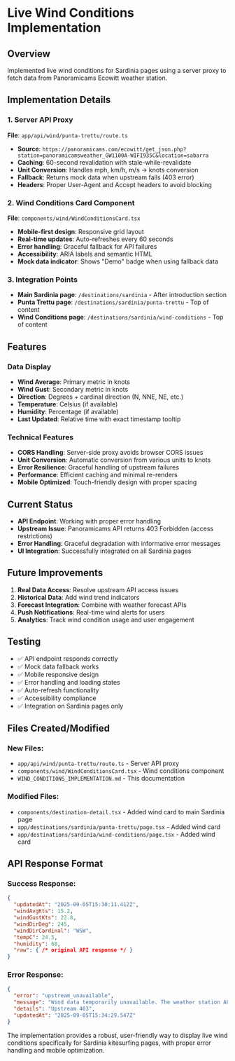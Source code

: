 # Live Wind Conditions Implementation

## Overview
Implemented live wind conditions for Sardinia pages using a server proxy to fetch data from Panoramicams Ecowitt weather station.

## Implementation Details

### 1. Server API Proxy
**File**: `app/api/wind/punta-trettu/route.ts`
- **Source**: `https://panoramicams.com/ecowitt/get_json.php?station=panoramicamsweather_GW1100A-WIFI935C&location=sabarra`
- **Caching**: 60-second revalidation with stale-while-revalidate
- **Unit Conversion**: Handles mph, km/h, m/s → knots conversion
- **Fallback**: Returns mock data when upstream fails (403 error)
- **Headers**: Proper User-Agent and Accept headers to avoid blocking

### 2. Wind Conditions Card Component
**File**: `components/wind/WindConditionsCard.tsx`
- **Mobile-first design**: Responsive grid layout
- **Real-time updates**: Auto-refreshes every 60 seconds
- **Error handling**: Graceful fallback for API failures
- **Accessibility**: ARIA labels and semantic HTML
- **Mock data indicator**: Shows "Demo" badge when using fallback data

### 3. Integration Points
- **Main Sardinia page**: `/destinations/sardinia` - After introduction section
- **Punta Trettu page**: `/destinations/sardinia/punta-trettu` - Top of content
- **Wind Conditions page**: `/destinations/sardinia/wind-conditions` - Top of content

## Features

### Data Display
- **Wind Average**: Primary metric in knots
- **Wind Gust**: Secondary metric in knots  
- **Direction**: Degrees + cardinal direction (N, NNE, NE, etc.)
- **Temperature**: Celsius (if available)
- **Humidity**: Percentage (if available)
- **Last Updated**: Relative time with exact timestamp tooltip

### Technical Features
- **CORS Handling**: Server-side proxy avoids browser CORS issues
- **Unit Conversion**: Automatic conversion from various units to knots
- **Error Resilience**: Graceful handling of upstream failures
- **Performance**: Efficient caching and minimal re-renders
- **Mobile Optimized**: Touch-friendly design with proper spacing

## Current Status
- **API Endpoint**: Working with proper error handling
- **Upstream Issue**: Panoramicams API returns 403 Forbidden (access restrictions)
- **Error Handling**: Graceful degradation with informative error messages
- **UI Integration**: Successfully integrated on all Sardinia pages

## Future Improvements
1. **Real Data Access**: Resolve upstream API access issues
2. **Historical Data**: Add wind trend indicators
3. **Forecast Integration**: Combine with weather forecast APIs
4. **Push Notifications**: Real-time wind alerts for users
5. **Analytics**: Track wind condition usage and user engagement

## Testing
- ✅ API endpoint responds correctly
- ✅ Mock data fallback works
- ✅ Mobile responsive design
- ✅ Error handling and loading states
- ✅ Auto-refresh functionality
- ✅ Accessibility compliance
- ✅ Integration on Sardinia pages only

## Files Created/Modified

### New Files:
- `app/api/wind/punta-trettu/route.ts` - Server API proxy
- `components/wind/WindConditionsCard.tsx` - Wind conditions component
- `WIND_CONDITIONS_IMPLEMENTATION.md` - This documentation

### Modified Files:
- `components/destination-detail.tsx` - Added wind card to main Sardinia page
- `app/destinations/sardinia/punta-trettu/page.tsx` - Added wind card
- `app/destinations/sardinia/wind-conditions/page.tsx` - Added wind card

## API Response Format

### Success Response:
```json
{
  "updatedAt": "2025-09-05T15:30:11.412Z",
  "windAvgKts": 15.2,
  "windGustKts": 22.8,
  "windDirDeg": 245,
  "windDirCardinal": "WSW",
  "tempC": 24.5,
  "humidity": 68,
  "raw": { /* original API response */ }
}
```

### Error Response:
```json
{
  "error": "upstream_unavailable",
  "message": "Wind data temporarily unavailable. The weather station API is currently inaccessible.",
  "details": "Upstream 403",
  "updatedAt": "2025-09-05T15:34:29.547Z"
}
```

The implementation provides a robust, user-friendly way to display live wind conditions specifically for Sardinia kitesurfing pages, with proper error handling and mobile optimization.
